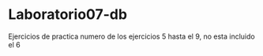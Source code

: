 # Laboratorio07-db
Ejercicios de practica numero de los ejercicios 5 hasta el 9, no esta incluido el 6
